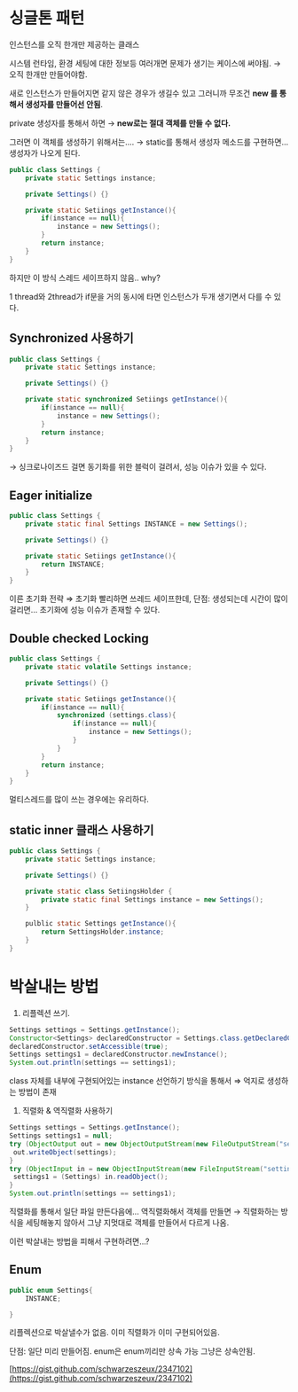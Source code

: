 # 싱글톤 패턴

인스턴스를 오직 한개만 제공하는 클래스 

시스템 런타임, 환경 세팅에 대한 정보등 여러개면 문제가 생기는 케이스에 써야됨. → 오직 한개만 만들어야함.

새로 인스턴스가 만들어지면 같지 않은 경우가 생길수 있고 그러니까 무조건 **new 를 통해서 생성자를 만들어선 안됨**.  

private 생성자를 통해서 하면 → **new로는 절대 객체를 만들 수 없다.** 

그러면 이 객체를 생성하기 위해서는.... → static를 통해서 생성자 메소드를 구현하면... 생성자가 나오게 된다.

```java
public class Settings {
	private static Settings instance;

	private Settings() {}

	private static Setiings getInstance(){
		if(instance == null){
			instance = new Settings();
		}
		return instance;
	}
}
```

하지만 이 방식 스레드 세이프하지 않음.. why? 

1 thread와 2thread가 if문을 거의 동시에 타면 인스턴스가 두개 생기면서 다를 수 있다. 

## Synchronized 사용하기

```java
public class Settings {
	private static Settings instance;

	private Settings() {}

	private static synchronized Setiings getInstance(){
		if(instance == null){
			instance = new Settings();
		}
		return instance;
	}
}
```

→ 싱크로나이즈드 걸면 동기화를 위한 블럭이 걸려서, 성능 이슈가 있을 수 있다. 

## Eager initialize

```java
public class Settings {
	private static final Settings INSTANCE = new Settings();

	private Settings() {}

	private static Setiings getInstance(){
		return INSTANCE;
	}
}
```

이른 초기화 전략 ⇒ 초기화 빨리하면 쓰레드 세이프한데, 단점: 생성되는데 시간이 많이 걸리면... 초기화에 성능 이슈가 존재할 수 있다.

## Double checked Locking

```java
public class Settings {
	private static volatile Settings instance;

	private Settings() {}

	private static Setiings getInstance(){
		if(instance == null){
			synchronized (settings.class){
				if(instance == null){
					instance = new Settings();
				}
			}
		}
		return instance;
	}
}
```

멀티스레드를 많이 쓰는 경우에는 유리하다. 

## static inner 클래스 사용하기

```java
public class Settings {
	private static Settings instance;

	private Settings() {}

	private static class SetiingsHolder {
		private static final Settings instance = new Settings();		
	}

	pulblic static Settings getInstance(){
		return SettingsHolder.instance;
	}
}
```

# 박살내는 방법

1. 리플렉션 쓰기.

```java
Settings settings = Settings.getInstance();
Constructor<Settings> declaredConstructor = Settings.class.getDeclaredConstructor();
declaredConstructor.setAccessible(true);
Settings settings1 = declaredConstructor.newInstance();
System.out.println(settings == settings1);
```

class 자체를 내부에 구현되어있는 instance 선언하기 방식을 통해서 ⇒ 억지로 생성하는 방법이 존재

1. 직렬화 & 역직렬화 사용하기

```java
Settings settings = Settings.getInstance();
Settings settings1 = null;
try (ObjectOutput out = new ObjectOutputStream(new FileOutputStream("settings.obj"))) {
 out.writeObject(settings);
}
try (ObjectInput in = new ObjectInputStream(new FileInputStream("settings.obj"))) {
 settings1 = (Settings) in.readObject();
}
System.out.println(settings == settings1);
```

직렬화를 통해서 일단 파일 만든다음에... 역직렬화해서 객체를 만들면 → 직렬화하는 방식을 세팅해놓지 않아서 그냥 지멋대로 객체를 만들어서 다르게 나옴. 

이런 박살내는 방법을 피해서 구현하려면...?

## Enum

```java
public enum Settings{
	INSTANCE;

}
```

리플렉션으로 박살낼수가 없음.  이미 직렬화가 이미 구현되어있음.

단점: 일단 미리 만들어짐. enum은 enum끼리만 상속 가능 그냥은 상속안됨. 

[https://gist.github.com/schwarzeszeux/2347102](https://gist.github.com/schwarzeszeux/2347102)